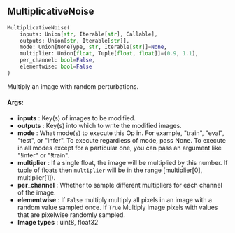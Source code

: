 ## MultiplicativeNoise
```python
MultiplicativeNoise(
	inputs: Union[str, Iterable[str], Callable],
	outputs: Union[str, Iterable[str]],
	mode: Union[NoneType, str, Iterable[str]]=None,
	multiplier: Union[float, Tuple[float, float]]=(0.9, 1.1),
	per_channel: bool=False,
	elementwise: bool=False
)
```
Multiply an image with random perturbations.


#### Args:

* **inputs** :  Key(s) of images to be modified.
* **outputs** :  Key(s) into which to write the modified images.
* **mode** :  What mode(s) to execute this Op in. For example, "train", "eval", "test", or "infer". To execute        regardless of mode, pass None. To execute in all modes except for a particular one, you can pass an argument        like "!infer" or "!train".
* **multiplier** :  If a single float, the image will be multiplied by this number. If tuple of floats then `multiplier`        will be in the range [multiplier[0], multiplier[1]).
* **per_channel** :  Whether to sample different multipliers for each channel of the image.
* **elementwise** :  If `False` multiply multiply all pixels in an image with a random value sampled once.        If `True` Multiply image pixels with values that are pixelwise randomly sampled.
* **Image types** :     uint8, float32